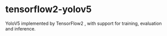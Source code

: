 # tensorflow2-yolov5
YoloV5 implemented by TensorFlow2 , with support for training, evaluation and inference.
